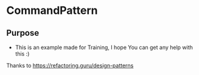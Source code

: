 # CommandPattern

## Purpose
- This is an example made for Training, I hope You can get any help with this :) 

Thanks to https://refactoring.guru/design-patterns
